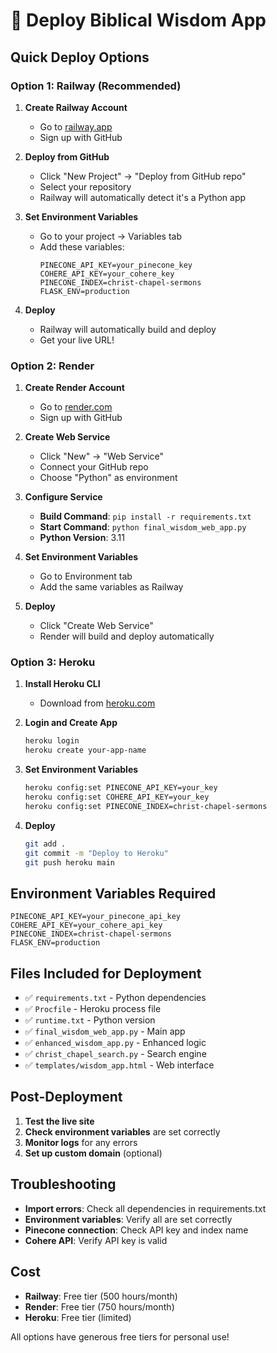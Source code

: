 # 🚀 Deploy Biblical Wisdom App

## Quick Deploy Options

### Option 1: Railway (Recommended)

1. **Create Railway Account**
   - Go to [railway.app](https://railway.app)
   - Sign up with GitHub

2. **Deploy from GitHub**
   - Click "New Project" → "Deploy from GitHub repo"
   - Select your repository
   - Railway will automatically detect it's a Python app

3. **Set Environment Variables**
   - Go to your project → Variables tab
   - Add these variables:
     ```
     PINECONE_API_KEY=your_pinecone_key
     COHERE_API_KEY=your_cohere_key
     PINECONE_INDEX=christ-chapel-sermons
     FLASK_ENV=production
     ```

4. **Deploy**
   - Railway will automatically build and deploy
   - Get your live URL!

### Option 2: Render

1. **Create Render Account**
   - Go to [render.com](https://render.com)
   - Sign up with GitHub

2. **Create Web Service**
   - Click "New" → "Web Service"
   - Connect your GitHub repo
   - Choose "Python" as environment

3. **Configure Service**
   - **Build Command**: `pip install -r requirements.txt`
   - **Start Command**: `python final_wisdom_web_app.py`
   - **Python Version**: 3.11

4. **Set Environment Variables**
   - Go to Environment tab
   - Add the same variables as Railway

5. **Deploy**
   - Click "Create Web Service"
   - Render will build and deploy automatically

### Option 3: Heroku

1. **Install Heroku CLI**
   - Download from [heroku.com](https://heroku.com)

2. **Login and Create App**
   ```bash
   heroku login
   heroku create your-app-name
   ```

3. **Set Environment Variables**
   ```bash
   heroku config:set PINECONE_API_KEY=your_key
   heroku config:set COHERE_API_KEY=your_key
   heroku config:set PINECONE_INDEX=christ-chapel-sermons
   ```

4. **Deploy**
   ```bash
   git add .
   git commit -m "Deploy to Heroku"
   git push heroku main
   ```

## Environment Variables Required

```
PINECONE_API_KEY=your_pinecone_api_key
COHERE_API_KEY=your_cohere_api_key  
PINECONE_INDEX=christ-chapel-sermons
FLASK_ENV=production
```

## Files Included for Deployment

- ✅ `requirements.txt` - Python dependencies
- ✅ `Procfile` - Heroku process file
- ✅ `runtime.txt` - Python version
- ✅ `final_wisdom_web_app.py` - Main app
- ✅ `enhanced_wisdom_app.py` - Enhanced logic
- ✅ `christ_chapel_search.py` - Search engine
- ✅ `templates/wisdom_app.html` - Web interface

## Post-Deployment

1. **Test the live site**
2. **Check environment variables** are set correctly
3. **Monitor logs** for any errors
4. **Set up custom domain** (optional)

## Troubleshooting

- **Import errors**: Check all dependencies in requirements.txt
- **Environment variables**: Verify all are set correctly
- **Pinecone connection**: Check API key and index name
- **Cohere API**: Verify API key is valid

## Cost

- **Railway**: Free tier (500 hours/month)
- **Render**: Free tier (750 hours/month)  
- **Heroku**: Free tier (limited)

All options have generous free tiers for personal use!
